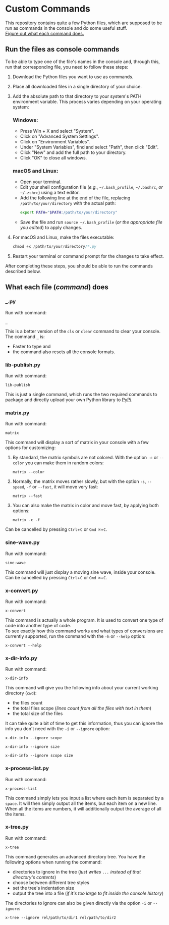 # Custom Commands
This repository contains quite a few Python files, which are supposed to be run as commands in the console and do some useful stuff.<br>
[Figure out what each command does.](#whateachcommanddoes)


## Run the files as console commands
To be able to type one of the file's names in the console and, through this, run that corresponding file, you need to follow these steps:

1. Download the Python files you want to use as commands.
2. Place all downloaded files in a single directory of your choice.
3. Add the absolute path to that directory to your system's PATH environment variable. This process varies depending on your operating system:

   ### Windows:
   * Press Win + X and select "System".
   * Click on "Advanced System Settings".
   * Click on "Environment Variables".
   * Under "System Variables", find and select "Path", then click "Edit".
   * Click "New" and add the full path to your directory.
   * Click "OK" to close all windows.

   ### macOS and Linux:
   * Open your terminal.
   * Edit your shell configuration file (*e.g.*, `~/.bash_profile`, `~/.bashrc`, *or* `~/.zshrc`) using a text editor.
   * Add the following line at the end of the file, replacing `/path/to/your/directory` with the actual path:
     ```bash
     export PATH="$PATH:/path/to/your/directory"
     ```
   * Save the file and run `source ~/.bash_profile` (*or the appropriate file you edited*) to apply changes.

4. For macOS and Linux, make the files executable:
   ```s
   chmod +x /path/to/your/directory/*.py
   ```
5. Restart your terminal or command prompt for the changes to take effect.

After completing these steps, you should be able to run the commands described below.


## <span id="whateachcommanddoes">What each file (*command*) does</span>

### _.py
Run with command:
```console
_
```
This is a better version of the `cls` or `clear` command to clear your console. The command `_` is:<br>
* Faster to type and
* the command also resets all the console formats.

### lib-publish.py
Run with command:
```console
lib-publish
```
This is just a single command, which runs the two required commands to package and directly upload your own Python library to [PyPi](https://pypi.org/).

### matrix.py
Run with command:
```console
matrix
```
This command will display a sort of matrix in your console with a few options for customizing:
1. By standard, the matrix symbols are not colored. With the option `-c` or `--color` you can make them in random colors:
   ```console
   matrix --color
   ```
3. Normally, the matrix moves rather slowly, but with the option `-s`, `--speed`, `-f` or `--fast`, it will move very fast:
   ```console
   matrix --fast
   ```
3. You can also make the matrix in color and move fast, by applying both options:
   ```console
   matrix -c -f
   ```
Can be cancelled by pressing `Ctrl`+`C` or `Cmd ⌘`+`C`.

### sine-wave.py
Run with command:
```console
sine-wave
```
This command will just display a moving sine wave, inside your console.<br>
Can be cancelled by pressing `Ctrl`+`C` or `Cmd ⌘`+`C`.

### x-convert.py
Run with command:
```console
x-convert
```
This command is actually a whole program. It is used to convert one type of code into another type of code.<br>
To see exactly how this command works and what types of conversions are currently supported, run the command with the `-h` or `--help` option:
```console
x-convert --help
```

### x-dir-info.py
Run with command:
```console
x-dir-info
```
This command will give you the following info about your current working directory (`cwd`):
* the files count
* the total files scope (*lines count from all the files with text in them*)
* the total size of the files

It can take quite a bit of time to get this information, thus you can ignore the info you don't need with the `-i` or `--ignore` option:
```console
x-dir-info --ignore scope
```
```console
x-dir-info --ignore size
```
```console
x-dir-info --ignore scope size
```

### x-process-list.py
Run with command:
```console
x-process-list
```
This command simply lets you input a list where each item is separated by a `space`. It will then simply output all the items, but each item on a new line.<br>
When all the items are numbers, it will additionally output the average of all the items.

### x-tree.py
Run with command:
```console
x-tree
```
This command generates an advanced directory tree. You have the following options when running the command:
* directories to ignore in the tree (*just writes `...` instead of that directory's contents*)
* choose between different tree styles
* set the tree's indentation size
* output the tree into a file (*if it's too large to fit inside the console history*)

The directories to ignore can also be given directly via the option `-i` or `--ignore`:
```console
x-tree --ignore rel/path/to/dir1 rel/path/to/dir2
```
